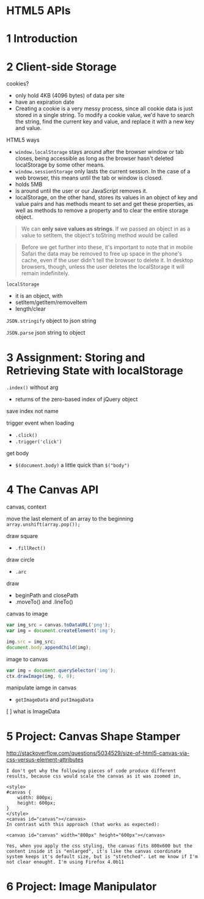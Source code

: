 HTML5 APIs
===========

# 1	Introduction

# 2	Client-side Storage

cookies? 
- only hold 4KB (4096 bytes) of data per site
- have an expiration date
- Creating a cookie is a very messy process, since all cookie data is just stored in a single string. To modify a cookie value, we'd have to search the string, find the current key and value, and replace it with a new key and value. 

HTML5 ways
- `window.localStorage` stays around after the browser window or tab closes, being accessible as long as the browser hasn't deleted localStorage by some other means.
- `window.sessionStorage` only lasts the current session. In the case of a web browser, this means until the tab or window is closed. 
- holds 5MB
- is around until the user or our JavaScript removes it.
- localStorage, on the other hand, stores its values in an object of key and value pairs and has methods meant to set and get these properties, as well as methods to remove a property and to clear the entire storage object.

> We can **only save values as strings**. If we passed an object in as a value to setItem, the object's toString method would be called 

> Before we get further into these, it's important to note that in mobile Safari the data may be removed to free up space in the phone's cache, even if the user didn't tell the browser to delete it. In desktop browsers, though, unless the user deletes the localStorage it will remain indefinitely.


`localStorage`
- it is an object, with
- setItem/getItem/removeItem
- length/clear

`JSON.stringify` object to json string

`JSON.parse` json string to object



# 3	Assignment: Storing and Retrieving State with localStorage

`.index()` without arg
- returns of the zero-based index of jQuery object

save index not name

trigger event when loading
- `.click()`
- `.trigger('click')`

get body
- `$(document.body)` a little quick than `$("body")`

# 4	The Canvas API

canvas, context

move the last element of an array to the beginning
`array.unshift(array.pop());`

draw square
- `.fillRect()`

draw circle
- `.arc` 

draw
- beginPath and closePath
- .moveTo() and .lineTo()


canvas to image

```js
var img_src = canvas.toDataURL('png');
var img = document.createElement('img');

img.src = img_src;
document.body.appendChild(img);      
```

image to canvas

```js
var img = document.querySelector('img');
ctx.drawImage(img, 0, 0);
```

manipulate iamge in canvas
- `getImageData` and `putImagaData`

[ ] what is ImageData

# 5	Project: Canvas Shape Stamper

http://stackoverflow.com/questions/5034529/size-of-html5-canvas-via-css-versus-element-attributes

```
I don't get why the following pieces of code produce different results, because css would scale the canvas as it was zoomed in,

<style>
#canvas {
    width: 800px;
    height: 600px;
}
</style>
<canvas id="canvas"></canvas>
In contrast with this approach (that works as expected):

<canvas id="canvas" width="800px" height="600px"></canvas>

Yes, when you apply the css styling, the canvas fits 800x600 but the content inside it is "enlarged", it's like the canvas coordinate system keeps it's default size, but is "stretched". Let me know if I'm not clear enought. I'm using Firefox 4.0b11
```

# 6	Project: Image Manipulator